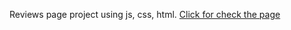 Reviews page project using js, css, html. 
 [Click for check the page](https://thais-moreira-reviews-page.netlify.app/)
